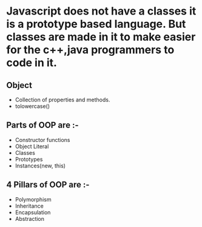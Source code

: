 # Javascript does not have a classes it is a prototype based language. But classes are made in it to make easier for the c++,java programmers to code in it.

##  Object 

- Collection of properties and methods.
- tolowercase()

## Parts of OOP are :-

- Constructor functions
- Object Literal
- Classes 
- Prototypes
- Instances(new, this)

## 4 Pillars of OOP are :- 

- Polymorphism
- Inheritance
- Encapsulation
- Abstraction

